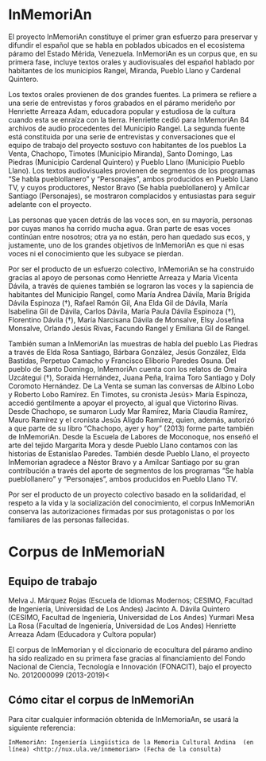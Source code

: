 # InMemoriAn

El proyecto InMemoriAn constituye el primer gran esfuerzo para
preservar y difundir el español que se habla en poblados ubicados
en el ecosistema páramo del Estado Mérida, Venezuela. InMemoriAn
es un corpus que, en su primera fase, incluye textos orales y
audiovisuales del español hablado por habitantes de los municipios
Rangel, Miranda, Pueblo Llano y Cardenal Quintero. 

Los textos
orales provienen de dos grandes fuentes. La primera se refiere a una
serie de entrevistas y foros grabados en el páramo merideño por
Henriette Arreaza Adam, educadora popular y estudiosa de la cultura
cuando esta se enraíza con la tierra. Henriette cedió para
InMemoriAn 84 archivos de audio procedentes del Municipio Rangel. La
segunda fuente está constituida por una serie de entrevistas y
conversaciones que el equipo de trabajo del proyecto sostuvo con
habitantes de los pueblos La Venta, Chachopo, Timotes (Municipio
Miranda), Santo Domingo, Las Piedras (Municipio Cardenal Quintero) y
Pueblo Llano (Municipio Pueblo Llano). Los textos audiovisuales
provienen de segmentos de los
programas “Se habla pueblollanero” y “Personajes”, ambos
producidos en Pueblo Llano TV, y cuyos productores,
Nestor Bravo (Se habla pueblollanero) y Amilcar Santiago
(Personajes), se mostraron complacidos y entusiastas para seguir
adelante con el proyecto. 

Las
personas que yacen detrás de las voces son, en su mayoría,
personas por cuyas manos ha corrido mucha agua. Gran parte de esas
voces continúan entre nosotros; otra ya no están, pero han quedado
sus ecos, y justamente, uno de los grandes objetivos de InMemoriAn
es que ni esas voces ni el conocimiento que les subyace se pierdan. 

Por ser el
producto de un esfuerzo colectivo, InMemoriAn se ha construido
gracias al apoyo de personas como Henriette Arreaza y María Vicenta
Dávila, a través de quienes también se lograron las voces y la
sapiencia de habitantes del Municipio Rangel, como María Andrea
Dávila, María Brígida Dávila Espinoza (†), Rafael Ramón Gil,
Ana Elda Gil de Dávila, María Isabelina Gil de Dávila, Carlos
Dávila, María Paula Dávila Espinoza (†),
Florentino Dávila (†),
María Narcisana Dávila de Monsalve, Elsy Josefina Monsalve,
Orlando Jesús Rivas, Facundo Rangel y Emiliana Gil de Rangel. 

También
suman a InMemoriAn las muestras de habla del pueblo Las Piedras a
través de Elda Rosa Santiago, Bárbara González, Jesús González,
Elda Bastidas, Perpetuo Camacho y Francisco Eliborio Paredes Osuna.
Del pueblo de Santo Domingo, InMemoriAn cuenta con los relatos de
Omaira Uzcátegui (†),
Soraida Hernández, Juana Peña, Iraima Toro Santiago y Doly
Coromoto Hernández. De La Venta se suman las conversas de
Albino Lobo y Roberto Lobo Ramírez. En Timotes, su cronista Jesús>
María Espinoza, accedió gentilmente a apoyar el proyecto, al igual
que Victorino Rivas. Desde Chachopo,
se sumaron Ludy Mar Ramírez, María Claudia Ramírez, Mauro Ramírez
y el cronista Jesús Aligdo Ramírez, quien, además, autorizó a
que parte de su libro “Chachopo, ayer y hoy” (2013) forme parte
también de InMemoriAn. Desde la Escuela de Labores de Moconoque,
nos enseñó el arte del tejido Margarita Mora y desde Pueblo
Llano contamos con las historias de Estanislao Paredes. También
desde Pueblo Llano, el proyecto InMemorian agradece a Néstor Bravo
y a Amilcar Santiago por su gran contribución a través del aporte
de segmentos de los programas “Se habla pueblollanero” y
“Personajes”, ambos producidos en Pueblo Llano TV. 

Por
ser el producto de un proyecto colectivo basado en la solidaridad,
el respeto a la vida y la socialización del conocimiento, el corpus InMemoriAn conserva las autorizaciones firmadas por sus	
protagonistas o por los familiares de las personas fallecidas. 

# Corpus de InMemoriaN 

## Equipo de trabajo

Melva J. Márquez Rojas (Escuela de Idiomas Modernos; CESIMO, Facultad de Ingeniería, Universidad de Los Andes)
Jacinto A. Dávila Quintero (CESIMO, Facultad de Ingeniería, Universidad de Los Andes)
Yurmari Mesa La Rosa (Facultad de Ingeniería, Universidad de Los Andes)
Henriette Arreaza Adam (Educadora y Cultora popular) 

El corpus de InMemorian y el diccionario de ecocultura del páramo
andino ha sido realizado en su primera fase gracias al
financiamiento del Fondo Nacional de Ciencia, Tecnología e
Innovación (FONACIT), bajo el proyecto No. 2012000099 (2013-2019)<

## Cómo citar el corpus de InMemoriAn

Para citar cualquier información obtenida de InMemoriaAn, se usará la
	siguiente referencia:

    InMemoriAn: Ingeniería Lingüística de la Memoria Cultural Andina  (en línea) <http://nux.ula.ve/inmemorian> (Fecha de la consulta) 


